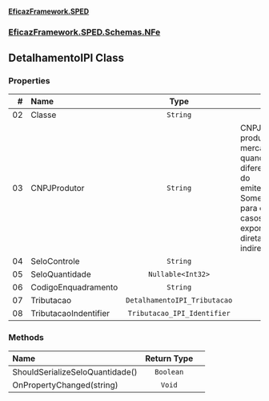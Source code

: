 #### [EficazFramework.SPED](EficazFrameworkSPED.md 'EficazFramework SPED')
### [EficazFramework.SPED.Schemas.NFe](EficazFramework.SPED.Schemas.NFe.md 'EficazFramework.SPED.Schemas.NFe')

## DetalhamentoIPI Class
### Properties

| # | Name | Type | |
| ---: | :--- | :---: | :--- |
| 02 | Classe | `String` |  |
| 03 | CNPJProdutor | `String` | CNPJ do produtor da mercadoria, quando diferente do emitente.            Somente para os casos de exportação direta ou indireta. |
| 04 | SeloControle | `String` |  |
| 05 | SeloQuantidade | `Nullable<Int32>` |  |
| 06 | CodigoEnquadramento | `String` |  |
| 07 | Tributacao | `DetalhamentoIPI_Tributacao` |  |
| 08 | TributacaoIndentifier | `Tributacao_IPI_Identifier` |  |
### Methods

| Name | Return Type | |
| :--- | :---: | :--- |
| ShouldSerializeSeloQuantidade() | `Boolean` |  |
| OnPropertyChanged(string) | `Void` |  |
